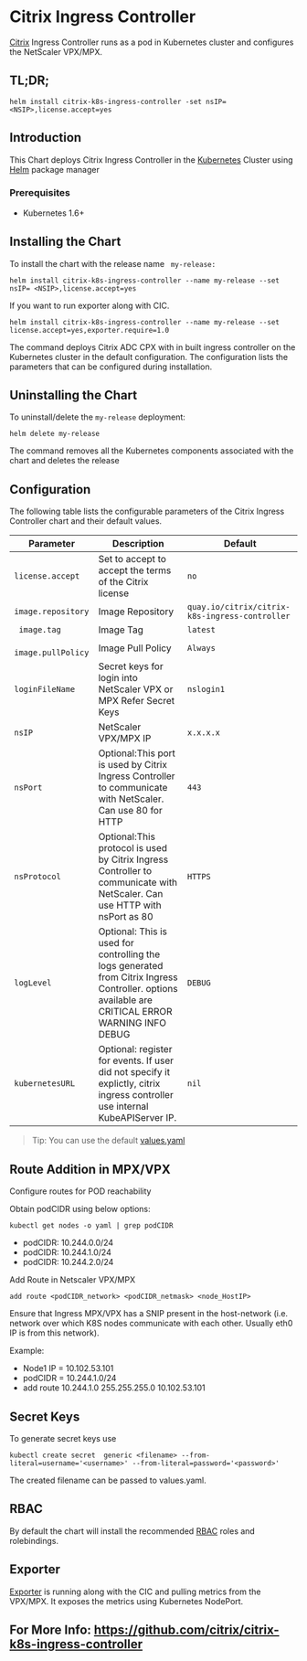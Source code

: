 # Citrix Ingress Controller  

[Citrix](https://www.citrix.com) Ingress Controller runs as a pod in Kubernetes cluster and configures the NetScaler VPX/MPX.


## TL;DR;
``` 
helm install citrix-k8s-ingress-controller -set nsIP= <NSIP>,license.accept=yes
```
## Introduction
This Chart deploys Citrix Ingress Controller in the [Kubernetes](https://kubernetes.io) Cluster using [Helm](https://helm.sh) package manager

### Prerequisites
* Kubernetes 1.6+

## Installing the Chart

To install the chart with the release name ``` my-release:```

```helm install citrix-k8s-ingress-controller --name my-release --set nsIP= <NSIP>,license.accept=yes```

If you want to run exporter along with CIC.

```helm install citrix-k8s-ingress-controller --name my-release --set license.accept=yes,exporter.require=1.0```

The command deploys Citrix ADC CPX with in built ingress controller on the Kubernetes cluster in the default configuration. The configuration lists the parameters that can be configured during installation.
 

## Uninstalling the Chart
To uninstall/delete the ```my-release``` deployment:

```
helm delete my-release
```

The command removes all the Kubernetes components associated with the chart and deletes the release

## Configuration

The following table lists the configurable parameters of the Citrix Ingress Controller chart and their default values.

| Parameter |    Description | Default |
| --------- |  ---------------- | ------- |
|```license.accept```|Set to accept to accept the terms of the Citrix license|```no```|
| ``` image.repository ``` | Image Repository|```quay.io/citrix/citrix-k8s-ingress-controller```|
| ``` image.tag```  | Image Tag    |```latest```|
|```  image.pullPolicy```| Image Pull Policy  |```Always```|
|```loginFileName```| Secret keys for login into NetScaler VPX or MPX Refer Secret Keys |```nslogin1```|
|```nsIP```|NetScaler VPX/MPX IP|```x.x.x.x```|
|```nsPort```|Optional:This port is used by Citrix Ingress Controller to communicate with NetScaler. Can use 80 for HTTP |```443```|
|```nsProtocol```|Optional:This protocol is used by Citrix Ingress Controller to communicate with NetScaler. Can use HTTP with nsPort as 80|```HTTPS```|
|```logLevel```|Optional: This is used for controlling the logs generated from Citrix Ingress Controller. options available are CRITICAL ERROR WARNING INFO DEBUG |```DEBUG```|
|```kubernetesURL```| Optional: register for events. If user did not specify it explictly, citrix ingress controller use internal KubeAPIServer IP.|```nil```|
 
> Tip: You can use the default [values.yaml](https://github.com/citrix/citrix-k8s-ingress-controller/tree/master/charts/stable/citrix-k8s-ingress-controller/values.yaml)

## Route Addition in MPX/VPX

Configure routes for POD reachability

Obtain podCIDR using below options:
``` 
kubectl get nodes -o yaml | grep podCIDR
```
  * podCIDR: 10.244.0.0/24
  * podCIDR: 10.244.1.0/24
  * podCIDR: 10.244.2.0/24

Add Route in Netscaler VPX/MPX

```add route <podCIDR_network> <podCIDR_netmask> <node_HostIP>```

Ensure that Ingress MPX/VPX has a SNIP present in the host-network (i.e. network over which K8S nodes communicate with each other. Usually eth0 IP is from this network).

  Example: 
  * Node1 IP = 10.102.53.101 
  * podCIDR  = 10.244.1.0/24
  * add route 10.244.1.0 255.255.255.0 10.102.53.101
  
## Secret Keys
To generate secret keys use
``` 
kubectl create secret  generic <filename> --from-literal=username='<username>' --from-literal=password='<password>'
```
The created filename can be passed to values.yaml.

## RBAC
By default the chart will install the recommended [RBAC](https://kubernetes.io/docs/admin/authorization/rbac/) roles and rolebindings.

## Exporter
[Exporter](https://github.com/citrix/netscaler-metrics-exporter) is running along with the CIC and pulling metrics from the VPX/MPX. It exposes the metrics using Kubernetes NodePort.

## For More Info: https://github.com/citrix/citrix-k8s-ingress-controller

